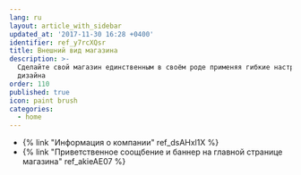 ```yaml
---
lang: ru
layout: article_with_sidebar
updated_at: '2017-11-30 16:28 +0400'
identifier: ref_y7rcXQsr
title: Внешний вид магазина
description: >-
  Сделайте свой магазин единственным в своём роде применяя гибкие настройки
  дизайна
order: 110
published: true
icon: paint brush
categories:
  - home
---
```

*   {% link "Информация о компании" ref_dsAHxl1X %}
*   {% link "Приветственное соощбение и баннер на главной странице магазина" ref_akieAE07 %}